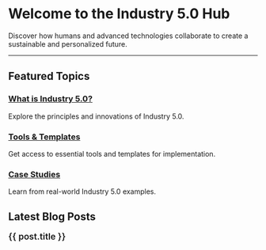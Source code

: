 <!-- Industry 5.0 Hub Homepage -->

# Welcome to the Industry 5.0 Hub

Discover how humans and advanced technologies collaborate to create a sustainable and personalized future.

---

## Featured Topics

### [What is Industry 5.0?](/categories/what-is-industry5)
Explore the principles and innovations of Industry 5.0.

### [Tools & Templates](/resources/tools)
Get access to essential tools and templates for implementation.

### [Case Studies](/categories/case-studies)
Learn from real-world Industry 5.0 examples.

<script setup>
import { ref, onMounted } from "vue";

const posts = ref([]);

onMounted(async () => {
  const blogFiles = import.meta.glob('/blog/*.md', { eager: true });

  const blogPosts = Object.entries(blogFiles)
    .map(([path, module]) => {
      const frontmatter = module?.frontmatter || {};
      if (!frontmatter.title) return null; // Skip files without a title
      return {
        url: path.replace('.md', ''), // Ensure clean URLs
        title: frontmatter.title, // Strictly use the frontmatter title
      };
    })
    .filter((post) => post !== null); // Remove null entries (files without titles)

  posts.value = blogPosts.sort((a, b) => new Date(b.date) - new Date(a.date));
});

</script>

## Latest Blog Posts

<div v-for="post in posts" :key="post.url" class="blog-item">
  <a :href="post.url" class="blog-title">{{ post.title }}</a>
</div>

<style scoped>
.blog-item {
  margin-bottom: 1.5rem;
}

.blog-date {
  font-size: 0.9rem;
  color: #666;
  margin-bottom: 0.5rem;
}

.blog-title {
  font-size: 1.1rem;
  font-weight: 600;
  color: var(--vp-c-brand);
  text-decoration: none;
}

.blog-title:hover {
  text-decoration: underline;
}
</style>
